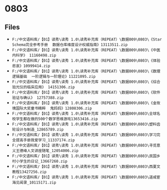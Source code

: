# 0803

## Files

- `F:/中文语料库/【01】读秀\读秀 1.0\读秀补充库（REPEAT）\数据009\0803\《Star Schema完全参考手册  数据仓库维度设计权威指南》13113511.zip`
- `F:/中文语料库/【01】读秀\读秀 1.0\读秀补充库（REPEAT）\数据009\0803\《中医内科学》 11160498.zip`
- `F:/中文语料库/【01】读秀\读秀 1.0\读秀补充库（REPEAT）\数据009\0803\《体验悲哀》10999414.zip`
- `F:/中文语料库/【01】读秀\读秀 1.0\读秀补充库（REPEAT）\数据009\0803\《数理逻辑基础  一阶逻辑与一阶理论》11221095.zip`
- `F:/中文语料库/【01】读秀\读秀 1.0\读秀补充库（REPEAT）\数据009\0803\《综合验光仪的临床应用》 14151306.zip`
- `F:/中文语料库/【01】读秀\读秀 1.0\读秀补充库（REPEAT）\数据009\0803\《软件验证与确认》 12757388.zip`
- `F:/中文语料库/【01】读秀\读秀 1.0\读秀补充库（REPEAT）\数据009\0803\《金玫瑰国际大奖童书精粹  鬼妈妈》12808306.zip`
- `F:/中文语料库/【01】读秀\读秀 1.0\读秀补充库（REPEAT）\数据009\0803\全球名校学生都在做的500个数学思维游戏13653416.zip`
- `F:/中文语料库/【01】读秀\读秀 1.0\读秀补充库（REPEAT）\数据009\0803\塑料齿轮设计与制造_12865789.zip`
- `F:/中文语料库/【01】读秀\读秀 1.0\读秀补充库（REPEAT）\数据009\0803\学习完全提高手册我爱学习_11337174.zip`
- `F:/中文语料库/【01】读秀\读秀 1.0\读秀补充库（REPEAT）\数据009\0803\寻觅意义王德峰人文讲座随笔_12054006.zip`
- `F:/中文语料库/【01】读秀\读秀 1.0\读秀补充库（REPEAT）\数据009\0803\民国乡村小学生的日记_13667260.zip`
- `F:/中文语料库/【01】读秀\读秀 1.0\读秀补充库（REPEAT）\数据009\0803\西夏文教程13427256.zip`
- `F:/中文语料库/【01】读秀\读秀 1.0\读秀补充库（REPEAT）\数据009\0803\道咸宦海见闻录_10115171.zip`

